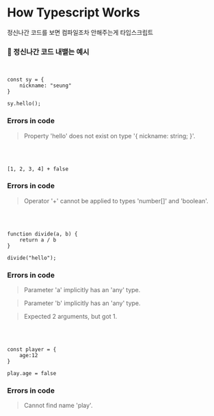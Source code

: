 # How Typescript Works
정신나간 코드를 보면 컴파일조차 안해주는게 타입스크립트

<h3>🔻 정신나간 코드 내뱉는 예시</h3>
<br>

```
const sy = {
    nickname: "seung"
}

sy.hello();
```

### Errors in code

> Property 'hello' does not exist on type '{ nickname: string; }'.

<br>
<br>

```
[1, 2, 3, 4] + false
```
### Errors in code

> Operator '+' cannot be applied to types 'number[]' and 'boolean'.


<br>
<br>

```
function divide(a, b) {
    return a / b
}

divide("hello");
```
### Errors in code

> Parameter 'a' implicitly has an 'any' type.
> 

> Parameter 'b' implicitly has an 'any' type.
> 

> Expected 2 arguments, but got 1.

<br>
<br>

```
const player = {
    age:12
}

play.age = false
```
### Errors in code

> Cannot find name 'play'.
